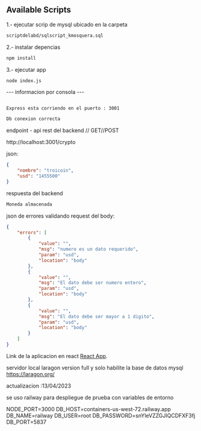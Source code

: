 ## Available Scripts

1.- ejecutar scrip de mysql ubicado en la carpeta 

```bash
scriptdelabd/sqlscript_kmosquera.sql
```



2.- instalar depencias

```bash
npm install
```

3.- ejecutar app

```
node index.js 
```

--- informacion por consola ---
```bash

Express esta corriendo en el puerto : 3001

Db conexion correcta
```

endpoint - api rest del backend // GET//POST

http://localhost:3001/crypto

json:

```json
{
    "nombre": "troicoin",
    "usd": "1455500"
}
```

respuesta del backend 

```html
Moneda almacenada
```

json de errores validando request del body:

```json
{
    "errors": [
        {
            "value": "",
            "msg": "numero es un dato requerido",
            "param": "usd",
            "location": "body"
        },
        {
            "value": "",
            "msg": "El dato debe ser numero entero",
            "param": "usd",
            "location": "body"
        },
        {
            "value": "",
            "msg": "El dato debe ser mayor a 1 digito",
            "param": "usd",
            "location": "body"
        }
    ]
}
```

Link de la aplicacion en react [ React App](https://github.com/kevinm9/react-coin).

servidor local laragon version full y solo habilite la base de datos mysql https://laragon.org/

actualizacion :13/04/2023

se uso railway para despliegue de prueba con variables de entorno 

NODE_PORT=3000
DB_HOST=containers-us-west-72.railway.app
DB_NAME=railway
DB_USER=root
DB_PASSWORD=snYleVZZGJIQCDFXF3fj
DB_PORT=5837